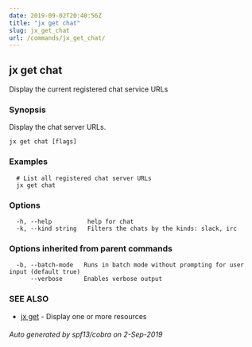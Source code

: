 ```yaml
---
date: 2019-09-02T20:40:56Z
title: "jx get chat"
slug: jx_get_chat
url: /commands/jx_get_chat/
---
```

## jx get chat

Display the current registered chat service URLs

### Synopsis

Display the chat server URLs.

```
jx get chat [flags]
```

### Examples

```
  # List all registered chat server URLs
  jx get chat
```

### Options

```
  -h, --help          help for chat
  -k, --kind string   Filters the chats by the kinds: slack, irc
```

### Options inherited from parent commands

```
  -b, --batch-mode   Runs in batch mode without prompting for user input (default true)
      --verbose      Enables verbose output
```

### SEE ALSO

* [jx get](/commands/jx_get/)	 - Display one or more resources

###### Auto generated by spf13/cobra on 2-Sep-2019
